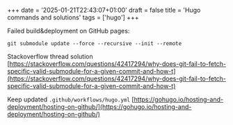 +++
date = '2025-01-21T22:43:07+01:00'
draft = false
title = 'Hugo commands and solutions'
tags = ['hugo']
+++

Failed build&deployment on GitHub pages:

``git submodule update --force --recursive --init --remote``

Stackoverflow thread solution [https://stackoverflow.com/questions/42417294/why-does-git-fail-to-fetch-specific-valid-submodule-for-a-given-commit-and-how-t](https://stackoverflow.com/questions/42417294/why-does-git-fail-to-fetch-specific-valid-submodule-for-a-given-commit-and-how-t)


Keep updated ``.github/workflows/hugo.yml``
[https://gohugo.io/hosting-and-deployment/hosting-on-github/](https://gohugo.io/hosting-and-deployment/hosting-on-github/)